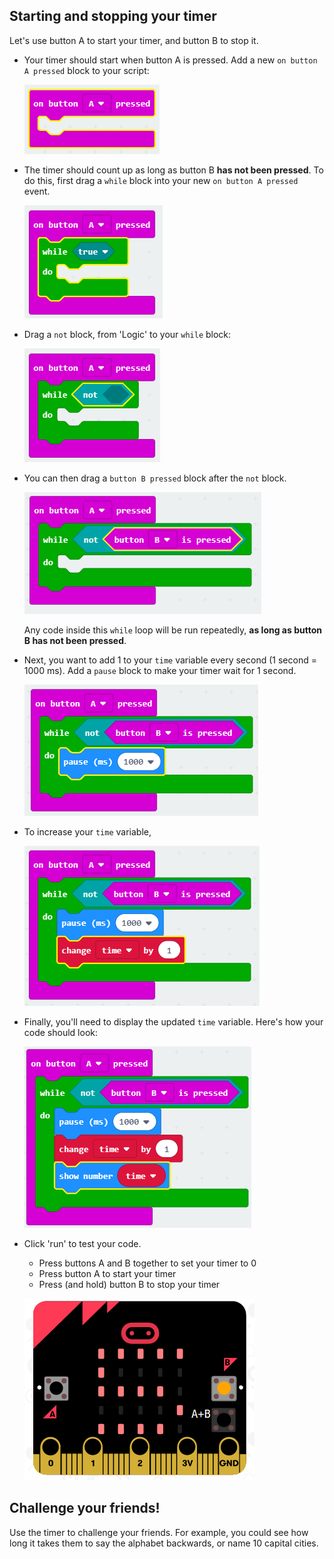 ## Starting and stopping your timer

Let's use button A to start your timer, and button B to stop it.

+ Your timer should start when button A is pressed. Add a new `on button A pressed` block to your script:
    
    ![截圖](images/clock-a-pressed.png)

+ The timer should count up as long as button B **has not been pressed**. To do this, first drag a `while` block into your new `on button A pressed` event.
    
    ![螢幕截圖](images/clock-while.png)

+ Drag a `not` block, from 'Logic' to your `while` block:
    
    ![截圖](images/clock-not.png)

+ You can then drag a `button B pressed` block after the `not` block.
    
    ![截圖](images/clock-b-pressed.png)
    
    Any code inside this `while` loop will be run repeatedly, **as long as button B has not been pressed**.

+ Next, you want to add 1 to your `time` variable every second (1 second = 1000 ms). Add a `pause` block to make your timer wait for 1 second.
    
    ![截圖](images/clock-pause.png)

+ To increase your `time` variable,
    
    ![截圖](images/clock-change-time.png)

+ Finally, you'll need to display the updated `time` variable. Here's how your code should look:
    
    ![截圖](images/clock-update.png)

+ Click 'run' to test your code.
    
    + Press buttons A and B together to set your timer to 0
    + Press button A to start your timer
    + Press (and hold) button B to stop your timer
    
    ![截圖](images/clock-test.png)

## Challenge your friends!

Use the timer to challenge your friends. For example, you could see how long it takes them to say the alphabet backwards, or name 10 capital cities.
